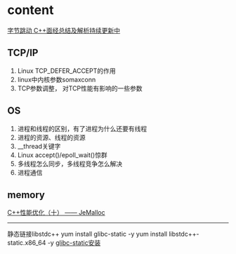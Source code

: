 
# content

[字节跳动 C++面经总结及解析持续更新中](https://zhuanlan.zhihu.com/p/354132072)  

## TCP/IP
1. Linux TCP_DEFER_ACCEPT的作用  
2. linux中内核参数somaxconn  
3. TCP参数调整， 对TCP性能有影响的一些参数


## OS
1. 进程和线程的区别，有了进程为什么还要有线程  
2. 进程的资源、线程的资源  
3. __thread关键字  
4. Linux accept()/epoll_wait()惊群  
5. 多线程怎么同步，多线程竞争怎么解决
6. 进程通信

## memory
[C++性能优化（十） —— JeMalloc](https://blog.51cto.com/u_9291927/2575161)  


---
静态链接libstdc++
yum install glibc-static -y
yum install libstdc++-static.x86_64 -y
[glibc-static安装](https://blog.csdn.net/itas109/article/details/104226783)  